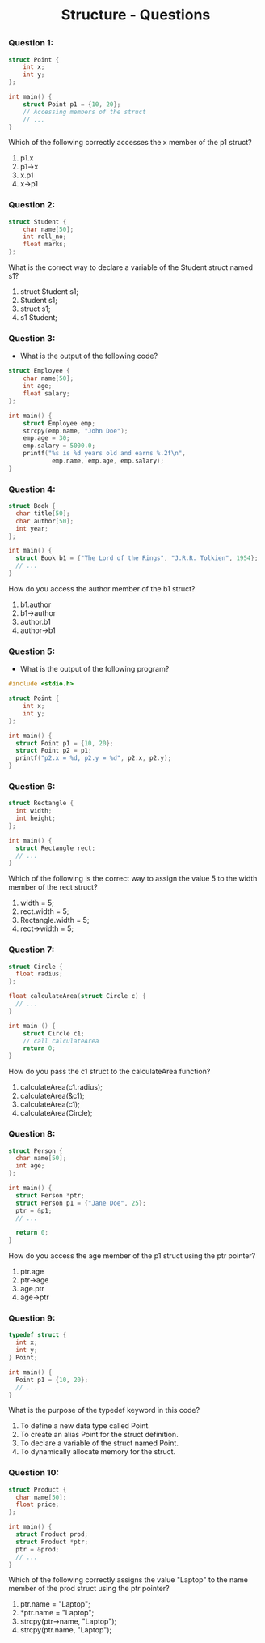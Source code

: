 # <p align="center">**Structure - Questions**</p>

### Question 1: 

```C
struct Point {
    int x;
    int y;
};

int main() {
    struct Point p1 = {10, 20};
    // Accessing members of the struct
    // ...
}
```

Which of the following correctly accesses the x member of the p1 struct?
1. p1.x
2. p1->x
3. x.p1
4. x->p1

### Question 2: 

```C
struct Student {
    char name[50];
    int roll_no;
    float marks;
};
```

What is the correct way to declare a variable of the Student struct named s1?

1. struct Student s1;
2. Student s1;
3. struct s1;
4. s1 Student;

### Question 3: 

- What is the output of the following code?
```C
struct Employee {
    char name[50];
    int age;
    float salary;
};

int main() {
    struct Employee emp;
    strcpy(emp.name, "John Doe");
    emp.age = 30;
    emp.salary = 5000.0;
    printf("%s is %d years old and earns %.2f\n", 
            emp.name, emp.age, emp.salary);
}
```

### Question 4:

```C
struct Book {
  char title[50];
  char author[50];
  int year;
};

int main() {
  struct Book b1 = {"The Lord of the Rings", "J.R.R. Tolkien", 1954};
  // ...
}
```

How do you access the author member of the b1 struct?
1. b1.author
2. b1->author
3. author.b1
4. author->b1

### Question 5:
- What is the output of the following program?
```C
#include <stdio.h>

struct Point {
    int x;
    int y;
};

int main() {
  struct Point p1 = {10, 20};
  struct Point p2 = p1;
  printf("p2.x = %d, p2.y = %d", p2.x, p2.y);
}
```
### Question 6:
```C
struct Rectangle {
  int width;
  int height;
};

int main() {
  struct Rectangle rect;
  // ...
}
```
Which of the following is the correct way to assign the value 5 to the width member of the rect struct?
1. width = 5;
2. rect.width = 5;
3. Rectangle.width = 5;
4. rect->width = 5;

### Question 7:
```C
struct Circle {
  float radius;
};

float calculateArea(struct Circle c) {
  // ...
}

int main () {
    struct Circle c1;
    // call calculateArea
    return 0;
}
```
How do you pass the c1 struct to the calculateArea function?
1. calculateArea(c1.radius);
2. calculateArea(&c1);
3. calculateArea(c1);
4. calculateArea(Circle);

### Question 8:
```C
struct Person {
  char name[50];
  int age;
};

int main() {
  struct Person *ptr;
  struct Person p1 = {"Jane Doe", 25};
  ptr = &p1;
  // ...

  return 0;
}
```
How do you access the age member of the p1 struct using the ptr pointer?

1. ptr.age
2. ptr->age
3. age.ptr
4. age->ptr

### Question 9:
```C
typedef struct {
  int x;
  int y;
} Point;

int main() {
  Point p1 = {10, 20};
  // ...
}
```
What is the purpose of the typedef keyword in this code?
1. To define a new data type called Point.
2. To create an alias Point for the struct definition.
3. To declare a variable of the struct named Point.
4. To dynamically allocate memory for the struct.

### Question 10:
```C
struct Product {
  char name[50];
  float price;
};

int main() {
  struct Product prod;
  struct Product *ptr;
  ptr = &prod; 
  // ...
}
```
Which of the following correctly assigns the value "Laptop" to the name member of the prod struct using the ptr pointer?
1. ptr.name = "Laptop";
2. *ptr.name = "Laptop";
3. strcpy(ptr->name, "Laptop");
4. strcpy(ptr.name, "Laptop");